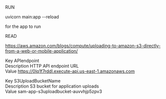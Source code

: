 RUN

 uvicorn main:app --reload         
 
for the app  to run


READ

https://aws.amazon.com/blogs/compute/uploading-to-amazon-s3-directly-from-a-web-or-mobile-application/


Key                 APIendpoint                                                                 
Description         HTTP API endpoint URL                                                       
Value               https://0lq1f7rddl.execute-api.us-east-1.amazonaws.com                      

Key                 S3UploadBucketName                                                          
Description         S3 bucket for application uploads                                           
Value               sam-app-s3uploadbucket-auvvhjp5zpv3     